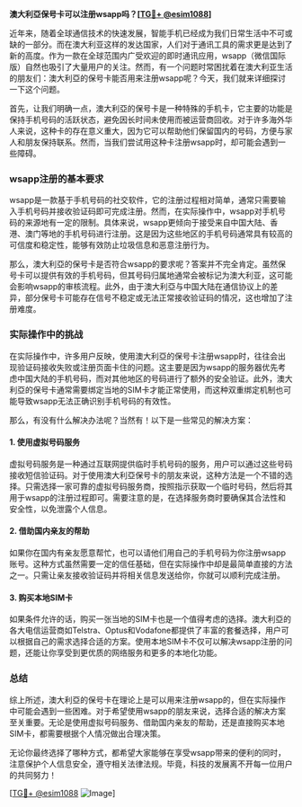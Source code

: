**澳大利亞保号卡可以注册wsapp吗？[[TG💪+ @esim1088](https://t.me/s/esim1088)]**

近年来，随着全球通信技术的快速发展，智能手机已经成为我们日常生活中不可或缺的一部分。而在澳大利亚这样的发达国家，人们对于通讯工具的需求更是达到了新的高度。作为一款在全球范围内广受欢迎的即时通讯应用，wsapp（微信国际版）自然也吸引了大量用户的关注。然而，有一个问题时常困扰着在澳大利亚生活的朋友们：澳大利亞的保号卡能否用来注册wsapp呢？今天，我们就来详细探讨一下这个问题。

首先，让我们明确一点，澳大利亞的保号卡是一种特殊的手机卡，它主要的功能是保持手机号码的活跃状态，避免因长时间未使用而被运营商回收。对于许多海外华人来说，这种卡的存在意义重大，因为它可以帮助他们保留国内的号码，方便与家人和朋友保持联系。然而，当我们尝试用这种卡注册wsapp时，却可能会遇到一些障碍。

### wsapp注册的基本要求

wsapp是一款基于手机号码的社交软件，它的注册过程相对简单，通常只需要输入手机号码并接收验证码即可完成注册。然而，在实际操作中，wsapp对手机号码的来源地有一定的限制。具体来说，wsapp更倾向于接受来自中国大陆、香港、澳门等地的手机号码进行注册。这是因为这些地区的手机号码通常具有较高的可信度和稳定性，能够有效防止垃圾信息和恶意注册行为。

那么，澳大利亞的保号卡是否符合wsapp的要求呢？答案并不完全肯定。虽然保号卡可以提供有效的手机号码，但其号码归属地通常会被标记为澳大利亚，这可能会影响wsapp的审核流程。此外，由于澳大利亞与中国大陆在通信协议上的差异，部分保号卡可能存在信号不稳定或无法正常接收验证码的情况，这也增加了注册难度。

### 实际操作中的挑战

在实际操作中，许多用户反映，使用澳大利亞的保号卡注册wsapp时，往往会出现验证码接收失败或注册页面卡住的问题。这主要是因为wsapp的服务器优先考虑中国大陆的手机号码，而对其他地区的号码进行了额外的安全验证。此外，澳大利亞的保号卡通常需要绑定当地的SIM卡才能正常使用，而这种双重绑定机制也可能导致wsapp无法正确识别手机号码的有效性。

那么，有没有什么解决办法呢？当然有！以下是一些常见的解决方案：

#### 1. 使用虚拟号码服务

虚拟号码服务是一种通过互联网提供临时手机号码的服务，用户可以通过这些号码接收短信验证码。对于使用澳大利亞保号卡的朋友来说，这种方法是一个不错的选择。只需选择一家可靠的虚拟号码服务商，按照指示获取一个临时号码，然后将其用于wsapp的注册过程即可。需要注意的是，在选择服务商时要确保其合法性和安全性，以免泄露个人信息。

#### 2. 借助国内亲友的帮助

如果你在国内有亲友愿意帮忙，也可以请他们用自己的手机号码为你注册wsapp账号。这种方式虽然需要一定的信任基础，但在实际操作中却是最简单直接的方法之一。只需让亲友接收验证码并将相关信息发送给你，你就可以顺利完成注册。

#### 3. 购买本地SIM卡

如果条件允许的话，购买一张当地的SIM卡也是一个值得考虑的选择。澳大利亞的各大电信运营商如Telstra、Optus和Vodafone都提供了丰富的套餐选择，用户可以根据自己的需求选择合适的方案。使用本地SIM卡不仅可以解决wsapp注册的问题，还能让你享受到更优质的网络服务和更多的本地化功能。

### 总结

综上所述，澳大利亞的保号卡在理论上是可以用来注册wsapp的，但在实际操作中可能会遇到一些困难。对于希望使用wsapp的朋友来说，选择合适的解决方案至关重要。无论是使用虚拟号码服务、借助国内亲友的帮助，还是直接购买本地SIM卡，都需要根据个人情况做出合理决策。

无论你最终选择了哪种方式，都希望大家能够在享受wsapp带来的便利的同时，注意保护个人信息安全，遵守相关法律法规。毕竟，科技的发展离不开每一位用户的共同努力！

[[TG💪+ @esim1088](https://t.me/s/esim1088) ![Image](https://i.postimg.cc/4NQfJmqS/Snipaste-2025-05-13-00-14-12.png)]